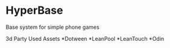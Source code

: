 # HyperBase
Base system for simple phone games

3d Party Used Assets 
*Dotween
*LeanPool
*LeanTouch
*Odin
